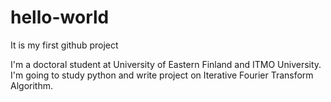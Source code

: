 # hello-world
It is my first github project

I'm a doctoral student at University of Eastern Finland and ITMO University. I'm going to study python and write project on Iterative Fourier Transform Algorithm.
